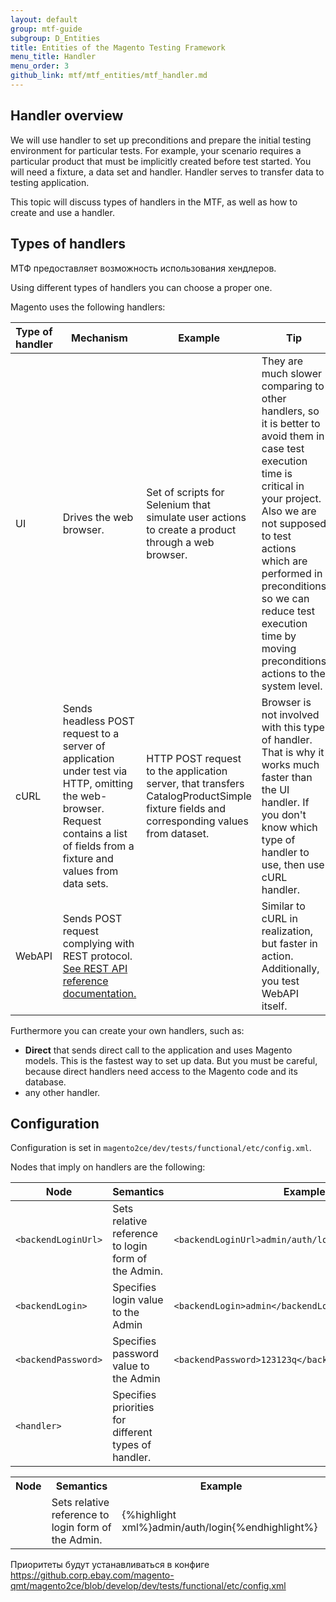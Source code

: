 ```yaml
---
layout: default
group: mtf-guide
subgroup: D_Entities
title: Entities of the Magento Testing Framework
menu_title: Handler
menu_order: 3
github_link: mtf/mtf_entities/mtf_handler.md
---
```


<h2 id="mtf_handler_overview">Handler overview</h2>

We will use handler to set up preconditions and prepare the initial testing environment for particular tests. For example, your scenario requires a particular product that must be implicitly created before test started. You will need a fixture, a data set and handler. Handler serves to transfer data to testing application.

This topic will discuss types of handlers in the MTF, as well as how to create and use a handler.

<h2 id="mtf_handler_types">Types of handlers</h2>

МТФ предоставляет возможность использования хендлеров.

Using different types of handlers you can choose a proper one.

Magento uses the following handlers:

| Type of handler | Mechanism | Example| Tip|
|---|---|---|---|
|UI|Drives the web browser.| Set of scripts for Selenium that simulate user actions to create a product through a web browser.| They are much slower comparing to other handlers, so it is better to avoid them in case test execution time is critical in your project. Also we are not supposed to test actions which are performed in preconditions so we can reduce test execution time by moving preconditions actions to the system level. |
|cURL|Sends headless POST request to a server of application under test via HTTP, omitting the web-browser. Request contains a list of fields from a fixture and values from data sets.|HTTP POST request to the application server, that transfers CatalogProductSimple fixture fields and corresponding values from dataset.|Browser is not involved with this type of handler. That is why it works much faster than the UI handler. If you don't know which type of handler to use, then use cURL handler.|
|WebAPI|Sends POST request complying with REST protocol. <a href={{site.gdeurl}}rest/bk-rest.html>See REST API reference documentation.</a> | |Similar to cURL in realization, but faster in action. Additionally, you test WebAPI itself.|

Furthermore you can create your own handlers, such as:

- **Direct** that sends direct call to the application and uses Magento models. This is the fastest way to set up data. But you must be careful, because direct handlers need access to the Magento code and its database.
- any other handler.

<h2 id="mtf_handler_config">Configuration</h2>

Configuration is set in `magento2ce/dev/tests/functional/etc/config.xml`.

Nodes that imply on handlers are the following:

|Node|Semantics|Example|
|---|---|---|
|`<backendLoginUrl>`| Sets relative reference to login form of the Admin.| `<backendLoginUrl>admin/auth/login</backendLoginUrl>`|
|`<backendLogin>`|  Specifies login value to the Admin|`<backendLogin>admin</backendLogin>`|
|`<backendPassword>`|Specifies password value to the Admin|`<backendPassword>123123q</backendPassword>`
|`<handler>`|Specifies priorities for different types of handler.| |

<table>
<tr>
  <th>Node</th>
  <th>Semantics</th>
  <th>Example</th>
</tr>
<tr>
  <td><code><backendLoginUrl></code></td>
  <td>Sets relative reference to login form of the Admin.</td>
  <td>{%highlight xml%}<backendLoginUrl>admin/auth/login</backendLoginUrl>{%endhighlight%}</td>
</tr>

</table>

Приоритеты будут устанавливаться в конфиге https://github.corp.ebay.com/magento-qmt/magento2ce/blob/develop/dev/tests/functional/etc/config.xml

<handler>
       <webapi priority="0" />
       <curl priority="1"/>
       <ui priority="2" />
</handler>



<script src="https://github.corp.ebay.com/gist/daponasenko/55f0072c71b48c505fbe.js"></script>